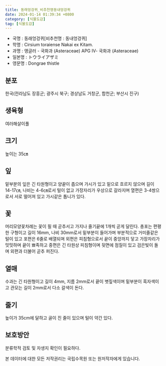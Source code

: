 ```yaml
---
title: 동래엉겅퀴_비추천명동내엉겅퀴
date: 2024-01-14 01:39:34 +0800
category: [식물도감]
tag: [식물도감]
---
```




- 국명 : 동래엉겅퀴[비추천명 : 동내엉겅퀴]
- 학명 : Cirsium toraiense Nakai ex Kitam.
- 과명 : 앵글러 - 국화과 (Asteraceae) APG Ⅳ- 국화과 (Asteraceae)
- 일본명 : トウライアザミ
- 영문명 : Dongrae thistle


## 분포
한국(전라남도 장흥군; 광주시 북구; 경상남도 거창군, 합천군; 부산시 진구) 
## 생육형
여러해살이풀 
## 크기
높이는 35㎝
## 잎
밑부분의 잎은 긴 타원형이고 양끝이 좁으며 가시가 있고 밑으로 흐르지 않으며 길이 14-17㎝, 나비는 4-6㎝로서 털이 없고 가장자리가 우상으로 갈라지며 열편은 3-4쌍으로서 서로 떨어져 있고 가시같은 톱니가 있다.
## 꽃
머리모양꽃차례는 꽃이 필 때 곧추서고 가지나 줄기끝에 1개씩 곧게 달린다. 총포는 편평한 구형이고 길이 16mm, 나비 30mm로서 밑부분이 들어가며 부분적으로 거미줄같은 털이 있고 포편은 6줄로 배열되며 외편은 피침형으로서 끝이 중앙까지 닿고 가장자리가 밋밋하며 끝이 뾰족하고 중편은 긴 타원상 피침형이며 뒷면에 점질이 있고 검은빛이 돌며 외편과 더불어 곧추 퍼진다.
## 열매
수과는 긴 타원형이고 길이 4mm, 지름 2mm로서 끝이 볏짚색이며 밑부분이 흑자색이고 관모는 길이 2mm로서 다소 갈색이 돈다.
## 줄기
높이가 35cm에 달하고 골이 진 줄이 있으며 털이 약간 있다.
## 보호방안
분류학적 검토 및 자생지 확인이 필요하다.






본 데이터에 대한 모든 저작권리는 국립수목원 또는 원저작자에게 있습니다.
